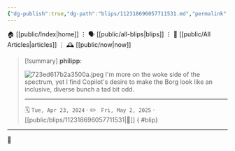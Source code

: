 ```yaml
---
{"dg-publish":true,"dg-path":"blips/112318696057711531.md","permalink":"/blips/112318696057711531/","title":"philipp on mastodon @ 2024-04-23"}
---
```



<div class="transclusion internal-embed is-loaded"><div class="markdown-embed">




🏠 [[public/Index\|home]]  ⋮ 🗣️ [[public/all-blips\|blips]] ⋮  📝 [[public/All Articles\|articles]]  ⋮ 🕰️ [[public/now\|now]]


</div></div>


> [!summary] **philipp**:
>
> ![723ed617b2a3500a.jpeg](/img/user/attachments/723ed617b2a3500a.jpeg)
> I'm more on the woke side of the spectrum, yet I find Copilot's desire to make the Borg look like an inclusive, diverse bunch a tad bit odd.
> - - -
>
> 🗓️ <code>Tue, Apr 23, 2024</code>  · ✏️ <code> Fri, May 2, 2025</code>  · [[public/blips/112318696057711531\|🔗]]
{ #blip}


- - -

 👾
